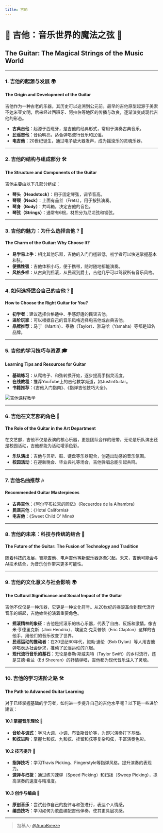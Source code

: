```yaml
---
title: 吉他
---
```


# 🎸 吉他：音乐世界的魔法之弦 🎸  
## The Guitar: The Magical Strings of the Music World  

---

### 1. 吉他的起源与发展 🌍  
#### The Origin and Development of the Guitar  

吉他作为一种古老的乐器，其历史可以追溯到公元前。最早的吉他原型起源于美索不达米亚文明，后来经过西班牙、阿拉伯等地区的传播与改良，逐渐演变成现代吉他的形态。  

- **古典吉他**：起源于西班牙，是吉他的经典形式，常用于演奏古典音乐。  
- **民谣吉他**：音色明亮，适合弹唱流行音乐和民谣。  
- **电吉他**：20世纪诞生，通过电子放大器发声，成为摇滚乐的灵魂乐器。  

---

### 2. 吉他的结构与组成部分 🛠️  
#### The Structure and Components of the Guitar  

吉他主要由以下几部分组成：  
- **琴头（Headstock）**：用于固定琴弦，调节音高。  
- **琴颈（Neck）**：上面有品丝（Frets），用于按弦演奏。  
- **琴身（Body）**：共鸣箱，决定吉他的音色。  
- **琴弦（Strings）**：通常有6根，材质分为尼龙弦和钢弦。  

---

### 3. 吉他的魅力：为什么选择吉他？🌟  
#### The Charm of the Guitar: Why Choose It?  

- **易学易上手**：相比其他乐器，吉他的入门门槛较低，初学者可以快速掌握基本和弦。  
- **便携性强**：吉他体积小巧，便于携带，随时随地都能演奏。  
- **风格多样**：从古典到摇滚，从民谣到爵士，吉他几乎可以驾驭所有音乐风格。  


---

### 4. 如何选择适合自己的吉他？🎯  
#### How to Choose the Right Guitar for You?  

- **初学者**：建议选择价格适中、手感舒适的民谣吉他。  
- **进阶玩家**：可以根据自己的音乐风格选择电吉他或古典吉他。  
- **品牌推荐**：马丁（Martin）、泰勒（Taylor）、雅马哈（Yamaha）等都是知名品牌。  

---

### 5. 吉他的学习技巧与资源 🎓  
#### Learning Tips and Resources for Guitar  

- **基础练习**：从爬格子、和弦转换开始，逐步提高手指灵活度。  
- **在线教程**：推荐YouTube上的吉他教学频道，如JustinGuitar。  
- **书籍推荐**：《吉他入门指南》、《指弹吉他技巧大全》。  

![吉他课程教学](图片链接)  

---

### 6. 吉他在文艺部的角色 🎤  
#### The Role of the Guitar in the Art Department  

在文艺部，吉他不仅是表演的核心乐器，更是团队合作的纽带。无论是乐队演出还是校园活动，吉他都能为活动增添色彩。  

- **乐队演出**：吉他与贝斯、鼓、键盘等乐器配合，创造出动感的音乐氛围。  
- **校园活动**：在迎新晚会、毕业典礼等场合，吉他弹唱总能引起共鸣。  

---

### 7. 吉他名曲推荐 🎶  
#### Recommended Guitar Masterpieces  

- **古典吉他**：《阿尔罕布拉宫的回忆》（Recuerdos de la Alhambra）  
- **民谣吉他**：《Hotel California》  
- **电吉他**：《Sweet Child O' Mine》  

---

### 8. 吉他的未来：科技与传统的结合 🚀  
#### The Future of the Guitar: The Fusion of Technology and Tradition  

随着科技的发展，智能吉他、电声吉他等新型乐器逐渐兴起。未来，吉他可能会与AI技术结合，为音乐创作带来更多可能性。  

---

### 9. 吉他的文化意义与社会影响 🌍  
#### The Cultural Significance and Social Impact of the Guitar  

吉他不仅仅是一种乐器，它更是一种文化符号。从20世纪的摇滚革命到现代流行音乐的崛起，吉他始终扮演着重要角色。  

- **摇滚精神的象征**：吉他是摇滚乐的核心乐器，代表了自由、反叛和激情。像吉米·亨德里克斯（Jimi Hendrix）、埃里克·克莱普顿（Eric Clapton）这样的吉他手，用他们的音乐改变了世界。  
- **民谣运动的推动者**：在20世纪60年代，鲍勃·迪伦（Bob Dylan）等人用吉他弹唱表达社会诉求，推动了民谣运动的兴起。  
- **现代流行音乐的基石**：无论是泰勒·斯威夫特（Taylor Swift）的乡村流行，还是艾德·希兰（Ed Sheeran）的抒情弹唱，吉他都为现代音乐注入了灵魂。  



---

### 10. 吉他的学习进阶之路 🛠️  
#### The Path to Advanced Guitar Learning  

对于已经掌握基础的学习者，如何进一步提升自己的吉他水平呢？以下是一些进阶建议：  

#### 10.1 掌握音乐理论 🎼  
- **音阶与调式**：学习大调、小调、布鲁斯音阶等，为即兴演奏打下基础。  
- **和弦进阶**：掌握七和弦、九和弦、挂留和弦等复杂和弦，丰富演奏色彩。  

#### 10.2 技巧提升 🎸  
- **指弹技巧**：学习Travis Picking、Fingerstyle等指弹风格，提升演奏的表现力。  
- **速弹与扫拨**：通过练习速弹（Speed Picking）和扫拨（Sweep Picking），提高演奏的速度与精准度。  

#### 10.3 创作与编曲 🎵  
- **原创音乐**：尝试创作自己的旋律与和弦进行，表达个人情感。  
- **编曲技巧**：学习如何为歌曲编配吉他伴奏，使其更具层次感。

---

> 投稿人: [@AuroBreeze](https://github.com/AuroBreeze)
